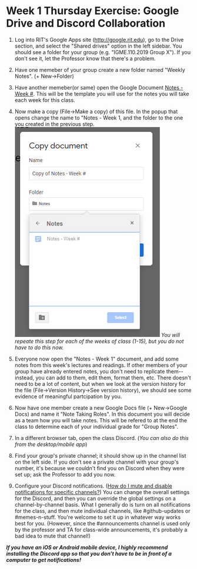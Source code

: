 # Week 1 Thursday Exercise: Google Drive and Discord Collaboration

1.  Log into RIT's Google Apps site (<http://google.rit.edu>), go to the Drive section, and select the "Shared drives" option in the left sidebar. You should see a folder for your group (e.g. "IGME.110.2019 Group X"). If you don't see it, let the Professor know that there's a problem.

2.  Have one memeber of your group create a new folder named "Weekly Notes". (+ New->Folder)

3.  Have another memeber(or same) open the Google Document [Notes - Week #](https://docs.google.com/document/d/1bliPxbg24g7vYnL36EveP9gx89ukAj6kT9Lb-G1Qujk/edit?usp=sharing). This will be the template you will use for the notes you will take each week for this class.

4.  Now make a copy (File->Make a copy) of this file. In the popup that opens change the name to "Notes - Week 1, and the folder to the one you created in the previous step.![Google Copy Folder](GoogleCopyFolder.png)
    _You will repeate this step for each of the weeks of class (1-15), but you do not have to do this now._

5.  Everyone now open the "Notes - Week 1" document, and add some notes from this week's lectures and readings. If other members of your group have already entered notes, you don't need to replicate them--instead, you can add to them, edit them, format them, etc. There doesn't need to be a lot of content, but when we look at the version history for the file (File->Version History->See version history), we should see some evidence of meaningful partcipation by you.

6.  Now have one member create a new Google Docs file (+ New->Google Docs) and name it "Note Taking Roles". In this document you will decide as a team how you will take notes. This will be refered to at the end the class to determine each of your individual grade for "Group Notes".

7.  In a different browser tab, open the class Discord. (_You can also do this from the desktop/mobile app_)

8.  Find your group's private channel; it should show up in the channel list on the left side. If you don't see a private channel with your group's number, it's because we couldn't find you on Discord when they were set up; ask the Professor to add you now.

9.  Configure your Discord notifications. ([How do I mute and disable notifications for specific channels?](https://support.discordapp.com/hc/en-us/articles/209791877-How-do-I-mute-and-disable-notifications-for-specific-channels-)) You can change the overall settings for the Discord, and then you can override the global settings on a channel-by-channel basis. What I generally do is turn on all notifications for the class, and then mute individual channels, like #github-updates or #memes-n-stuff. You're welcome to set it up in whatever way works best for you. (However, since the #announcements channel is used only by the professor and TA for class-wide announcements, it's probably a bad idea to mute that channel!)

**_If you have an iOS or Android mobile device, I highly recommend installing the Discord app so that you don't have to be in front of a computer to get notifications!_**
